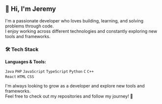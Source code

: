 ## 👋 Hi, I'm Jeremy

I'm a passionate developer who loves building, learning, and solving problems through code.  
I enjoy working across different technologies and constantly exploring new tools and frameworks.

### 🛠️ Tech Stack

**Languages & Tools:**

`Java` `PHP` `JavaScript` `TypeScript` `Python` `C` `C++`  
`React` `HTML` `CSS`

I'm always looking to grow as a developer and explore new tools and frameworks.  
Feel free to check out my repositories and follow my journey! 🚀
